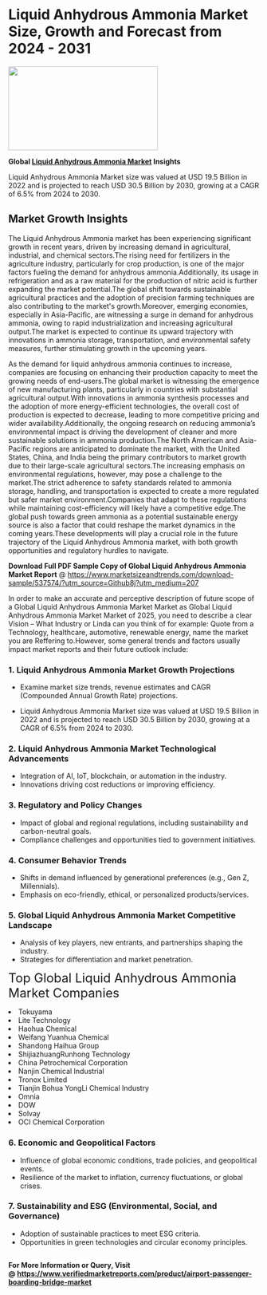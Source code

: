 <H1>Liquid Anhydrous Ammonia Market Size, Growth and Forecast from 2024 - 2031</H1><img class="aligncenter size-medium wp-image-584254" src="https://thirdeyenews.in/wp-content/uploads/2024/09/Global-Market-Research-300x168.jpeg" alt="" width="300" height="168" /><p><strong>Global&nbsp;<a href="https://www.marketsizeandtrends.com/download-sample/537574/?utm_source=Github8j?utm_medium=207">Liquid Anhydrous Ammonia Market</a> Insights</strong></p><p>Liquid Anhydrous Ammonia Market size was valued at USD 19.5 Billion in 2022 and is projected to reach USD 30.5 Billion by 2030, growing at a CAGR of 6.5% from 2024 to 2030.</p><p><h2>Market Growth Insights</h2> <p>The Liquid Anhydrous Ammonia market has been experiencing significant growth in recent years, driven by increasing demand in agricultural, industrial, and chemical sectors.The rising need for fertilizers in the agriculture industry, particularly for crop production, is one of the major factors fueling the demand for anhydrous ammonia.Additionally, its usage in refrigeration and as a raw material for the production of nitric acid is further expanding the market potential.The global shift towards sustainable agricultural practices and the adoption of precision farming techniques are also contributing to the market's growth.Moreover, emerging economies, especially in Asia-Pacific, are witnessing a surge in demand for anhydrous ammonia, owing to rapid industrialization and increasing agricultural output.The market is expected to continue its upward trajectory with innovations in ammonia storage, transportation, and environmental safety measures, further stimulating growth in the upcoming years.</p> <p>As the demand for liquid anhydrous ammonia continues to increase, companies are focusing on enhancing their production capacity to meet the growing needs of end-users.The global market is witnessing the emergence of new manufacturing plants, particularly in countries with substantial agricultural output.With innovations in ammonia synthesis processes and the adoption of more energy-efficient technologies, the overall cost of production is expected to decrease, leading to more competitive pricing and wider availability.Additionally, the ongoing research on reducing ammonia’s environmental impact is driving the development of cleaner and more sustainable solutions in ammonia production.The North American and Asia-Pacific regions are anticipated to dominate the market, with the United States, China, and India being the primary contributors to market growth due to their large-scale agricultural sectors.The increasing emphasis on environmental regulations, however, may pose a challenge to the market.The strict adherence to safety standards related to ammonia storage, handling, and transportation is expected to create a more regulated but safer market environment.Companies that adapt to these regulations while maintaining cost-efficiency will likely have a competitive edge.The global push towards green ammonia as a potential sustainable energy source is also a factor that could reshape the market dynamics in the coming years.These developments will play a crucial role in the future trajectory of the Liquid Anhydrous Ammonia market, with both growth opportunities and regulatory hurdles to navigate.<p><span class=""><strong>Download Full PDF Sample Copy of Global Liquid Anhydrous Ammonia Market Report</strong> @ <a href="https://www.marketsizeandtrends.com/download-sample/537574/?utm_source=Github8j?utm_medium=207" target="_blank">https://www.marketsizeandtrends.com/download-sample/537574/?utm_source=Github8j?utm_medium=207</a></span></p><p>In order to make an accurate and perceptive description of future scope of a Global&nbsp;Liquid Anhydrous Ammonia Market Market as Global&nbsp;Liquid Anhydrous Ammonia Market Market of 2025, you need to describe a clear Vision &ndash; What Industry or Linda can you think of for example: Quote from a Technology, healthcare, automotive, renewable energy, name the market you are Reffering to.However, some general trends and factors usually impact market reports and their future outlook include:</p><h3>1.&nbsp;<strong>Liquid Anhydrous Ammonia Market Growth Projections</strong></h3><ul><li>Examine market size trends, revenue estimates and CAGR (Compounded Annual Growth Rate) projections.</li><li><p>Liquid Anhydrous Ammonia Market size was valued at USD 19.5 Billion in 2022 and is projected to reach USD 30.5 Billion by 2030, growing at a CAGR of 6.5% from 2024 to 2030.</p></li></ul><h3>2.&nbsp;<strong>Liquid Anhydrous Ammonia Market Technological Advancements</strong></h3><ul><li>Integration of AI, IoT, blockchain, or automation in the industry.</li><li>Innovations driving cost reductions or improving efficiency.</li></ul><h3>3.&nbsp;<strong>Regulatory and Policy Changes</strong></h3><ul><li>Impact of global and regional regulations, including sustainability and carbon-neutral goals.</li><li>Compliance challenges and opportunities tied to government initiatives.</li></ul><h3>4.&nbsp;<strong>Consumer Behavior Trends</strong></h3><ul><li>Shifts in demand influenced by generational preferences (e.g., Gen Z, Millennials).</li><li>Emphasis on eco-friendly, ethical, or personalized products/services.</li></ul><h3>5.&nbsp;<strong>Global Liquid Anhydrous Ammonia Market Competitive Landscape</strong></h3><ul><li>Analysis of key players, new entrants, and partnerships shaping the industry.</li><li>Strategies for differentiation and market penetration.</li></ul><p data-pm-slice="1 1 []"><span style="color: inherit; font-family: inherit; font-size: 25px;">Top Global Liquid Anhydrous Ammonia Market Companies</span></p><div class="" data-test-id=""><p><li>Tokuyama</li><li> Lite Technology</li><li> Haohua Chemical</li><li> Weifang Yuanhua Chemical</li><li> Shandong Haihua Group</li><li> ShijiazhuangRunhong Technology</li><li> China Petrochemical Corporation</li><li> Nanjin Chemical Industrial</li><li> Tronox Limited</li><li> Tianjin Bohua YongLi Chemical Industry</li><li> Omnia</li><li> DOW</li><li> Solvay</li><li> OCI Chemical Corporation</li></p></div><h3>6.&nbsp;<strong>Economic and Geopolitical Factors</strong></h3><ul><li>Influence of global economic conditions, trade policies, and geopolitical events.</li><li>Resilience of the market to inflation, currency fluctuations, or global crises.</li></ul><h3>7.&nbsp;<strong>Sustainability and ESG (Environmental, Social, and Governance)</strong></h3><ul><li>Adoption of sustainable practices to meet ESG criteria.</li><li>Opportunities in green technologies and circular economy principles.</li></ul><h2><strong style="font-size: 14px;">For More Information or Query, Visit @&nbsp;</strong><a style="background-color: #ffffff; font-size: 14px;" href="https://www.marketsizeandtrends.com/report/liquid-anhydrous-ammonia-market/" target="_blank">https://www.verifiedmarketreports.com/product/airport-passenger-boarding-bridge-market</a></h2>
